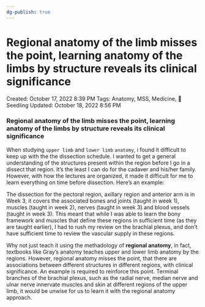```yaml
---
dg-publish: true
---
```


# Regional anatomy of the limb misses the point, learning anatomy of the limbs by structure reveals its clinical significance

Created: October 17, 2022 8:39 PM
Tags: Anatomy, MSS, Medicine, 🌱Seedling
Updated: October 18, 2022 8:56 PM

### Regional anatomy of the limb misses the point, learning anatomy of the limbs by structure reveals its clinical significance

When studying `upper limb` and `lower limb` `anatomy`, i found it difficult to keep up with the the dissection schedule. I wanted to get a general understanding of the structures present within the region before I go in a dissect that region. It’s the least I can do for the cadaver and his/her family. However, with how the lectures are organized, it made it difficult for me to learn everything on time before dissection. Here’s an example:

The dissection for the pectoral region, axillary region and anterior arm is in Week 3, it covers the associated bones and joints (taught in week 1), muscles (taught in week 2), nerves (taught in week 3) and blood vessels (taught in week 3). This meant that while I was able to learn the bony framework and muscles that define these regions in sufficient time (as they are taught earlier), I had to rush my review on the brachial plexus, and don’t have sufficient time to review the vascular supply in these regions.

Why not just teach it using the methadology of ****************regional anatomy****************, in fact, textbooks like Gray’s anatomy teaches upper and lower limb anatomy by the regions. However, regional anatomy misses the point, that there are associations between different structures in different regions, with clinical significance. An example is required to reinforce this point. Terminal branches of the brachial plexus, such as the radial nerve, median nerve and ulnar nerve innervate muscles and skin at different regions of the upper limb, it would be unwise for us to learn it with the regional anatomy approach.